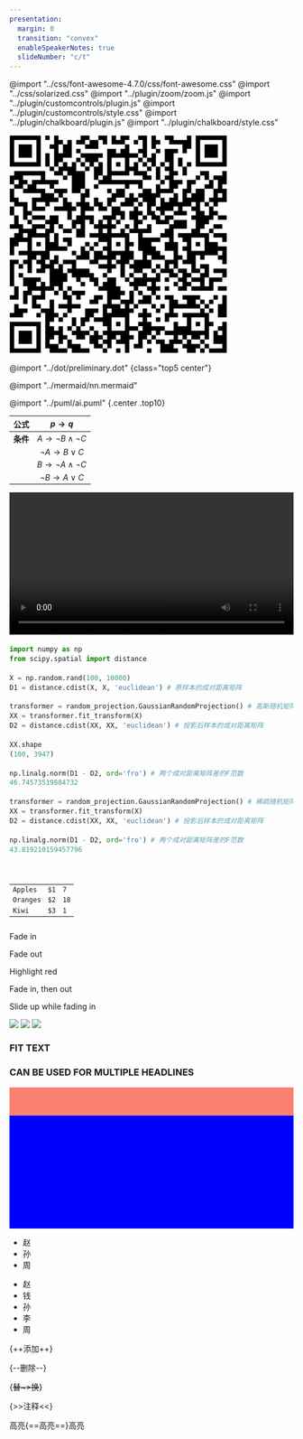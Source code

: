 ```yaml
---
presentation:
  margin: 0
  transition: "convex"
  enableSpeakerNotes: true
  slideNumber: "c/t"
---
```


@import "../css/font-awesome-4.7.0/css/font-awesome.css"
@import "../css/solarized.css"
@import "../plugin/zoom/zoom.js"
@import "../plugin/customcontrols/plugin.js"
@import "../plugin/customcontrols/style.css"
@import "../plugin/chalkboard/plugin.js"
@import "../plugin/chalkboard/style.css"

<!-- slide data-notes="" -->

<img src="../img/qr.png" height=387px width=387px class="center top10">

<!-- slide vertical=true data-notes="" -->

@import "../dot/preliminary.dot" {class="top5 center"}

<!-- slide vertical=true data-notes="" -->

@import "../mermaid/nn.mermaid"

<!-- slide vertical=true data-notes="" -->

@import "../puml/ai.puml" {.center .top10}

<!-- slide data-notes="" -->

|   公式   |          $p \rightarrow q$           |
| :------: | :----------------------------------: |
| **条件** | $A \rightarrow \neg B \wedge \neg C$ |
|          |    $\neg A \rightarrow B \vee C$     |
|          | $B \rightarrow \neg A \wedge \neg C$ |
|          |    $\neg B \rightarrow A \vee C$     |

<!-- slide data-notes="" -->

<video data-autoplay src="https://rr3---sn-npoe7nek.googlevideo.com/videoplayback?expire=1649887671&ei=V_VWYsWnIYG6kwaMlYPIAw&ip=2001%3A470%3A1f04%3A726%3A%3A7&id=o-AOGA8fpYah6mcnJ-F7M0ftFpgosaONyYoXn9gs_LB4B4&itag=22&source=youtube&requiressl=yes&vprv=1&mime=video%2Fmp4&ratebypass=yes&dur=267.215&lmt=1616815581796458&fexp=24001373,24007246&c=ANDROID&txp=5432434&sparams=expire%2Cei%2Cip%2Cid%2Citag%2Csource%2Crequiressl%2Cvprv%2Cmime%2Cratebypass%2Cdur%2Clmt&sig=AOq0QJ8wRQIhAJB2toZ39POsLuYB6akTFKKrBp2dMl9V9Vg0qm9KOE0lAiAtptEqD9my-adLhBukhnoLgatpl7MjmppDDAQXR-NvSg%3D%3D&redirect_counter=1&cm2rm=sn-axqzes&req_id=9e813d63edbca3ee&cms_redirect=yes&mh=Sp&mip=212.107.28.9&mm=34&mn=sn-npoe7nek&ms=ltu&mt=1649865652&mv=m&mvi=3&pl=24&lsparams=mh,mip,mm,mn,ms,mv,mvi,pl&lsig=AG3C_xAwRQIgNv5sba0ddDQ_Z7h78sq8IWaNKRa6wVAG2dyLRCCP9vECIQCgIzgRhvVu_2DIncPwVGTxR1EayNQgToNnjyQZtQid5g%3D%3D" width="100%"></video>

<!-- slide data-background-iframe="https://www.bilibili.com/video/BV19E411576i?t=0.0" data-background-interactive data-notes="" -->

<!-- slide data-notes="" -->

```python {.line-numbers highlight=[1-9,14,21-22]}
import numpy as np
from scipy.spatial import distance

X = np.random.rand(100, 10000)
D1 = distance.cdist(X, X, 'euclidean') # 原样本的成对距离矩阵

transformer = random_projection.GaussianRandomProjection() # 高斯随机矩阵
XX = transformer.fit_transform(X)
D2 = distance.cdist(XX, XX, 'euclidean') # 投影后样本的成对距离矩阵

XX.shape
(100, 3947)

np.linalg.norm(D1 - D2, ord='fro') # 两个成对距离矩阵差的F范数
46.74573519884732

transformer = random_projection.GaussianRandomProjection() # 稀疏随机矩阵
XX = transformer.fit_transform(X)
D2 = distance.cdist(XX, XX, 'euclidean') # 投影后样本的成对距离矩阵

np.linalg.norm(D1 - D2, ord='fro') # 两个成对距离矩阵差的F范数
43.819210159457796
```

<!-- slide vertical=true data-notes="" -->

<pre><code data-line-numbers="3-5|8-10|13-15"><table>
    <tr>
        <td>Apples</td>
        <td>$1</td>
        <td>7</td>
    </tr>
    <tr>
        <td>Oranges</td>
        <td>$2</td>
        <td>18</td>
    </tr>
    <tr>
        <td>Kiwi</td>
        <td>$3</td>
        <td>1</td>
    </tr>
</table></code></pre>

<!-- slide data-notes="" -->

<p class="fragment">Fade in</p>
<p class="fragment fade-out">Fade out</p>
<p class="fragment highlight-red">Highlight red</p>
<p class="fragment fade-in-then-out">Fade in, then out</p>
<p class="fragment fade-up">Slide up while fading in</p>

<!-- slide vertical=true data-notes="" -->

<div class="r-stack">
    <img class="fragment" src="https://i1.read01.com/Dwq8pZQAzFoYeUDIYFsEuRo/0.jpg">
    <img class="fragment" src="http://img.takungpao.com/2017/0829/20170829031612361.jpg">
    <img class="fragment" src="https://i1.read01.com/e16hmLBdeEB0YnOyw-mjcGs/0.jpg">
</div>

<!-- slide data-notes="" -->

<div class="width80 center">
<h3 class="r-fit-text">FIT TEXT</h3>
</div>

<div class="width80 center">
<h3 class="r-fit-text">CAN BE USED FOR MULTIPLE HEADLINES</h3>
</div>

<!-- slide data-auto-animate data-notes="" -->

<div data-id="box" style="height: 50px; background: salmon;"></div>

<!-- slide data-auto-animate data-notes="" -->

<div data-id="box" style="height: 200px; background: blue;"></div>

<!-- slide data-auto-animate data-notes="" -->

- 赵
- 孙
- 周

<!-- slide data-auto-animate vertical=true data-notes="" -->

- 赵
- 钱
- 孙
- 李
- 周

<!-- slide data-notes="" -->

{++添加++}

{--删除--}

{~~替~>换~~}

{>>注释<<}

高亮{==高亮==}高亮
